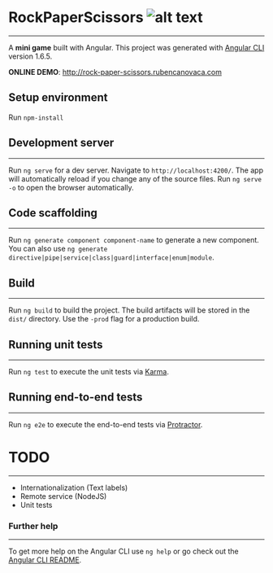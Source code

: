 # RockPaperScissors ![alt text](http://rock-paper-scissors.rubencanovaca.com/assets/favicon/favicon-32x32.png "RPS")
------
A **mini game** built with Angular.
This project was generated with [Angular CLI](https://github.com/angular/angular-cli) version 1.6.5.

**ONLINE DEMO**: <http://rock-paper-scissors.rubencanovaca.com>

## Setup environment
Run `npm-install`

## Development server
------
Run `ng serve` for a dev server. Navigate to `http://localhost:4200/`. The app will automatically reload if you change any of the source files.
Run `ng serve -o` to open the browser automatically.

## Code scaffolding
------
Run `ng generate component component-name` to generate a new component. You can also use `ng generate directive|pipe|service|class|guard|interface|enum|module`.

## Build
------
Run `ng build` to build the project. The build artifacts will be stored in the `dist/` directory. Use the `-prod` flag for a production build.

## Running unit tests
------
Run `ng test` to execute the unit tests via [Karma](https://karma-runner.github.io).

## Running end-to-end tests
------
Run `ng e2e` to execute the end-to-end tests via [Protractor](http://www.protractortest.org/).

# TODO
------
-   Internationalization (Text labels)
-   Remote service (NodeJS)
-   Unit tests

### Further help
------
To get more help on the Angular CLI use `ng help` or go check out the [Angular CLI README](https://github.com/angular/angular-cli/blob/master/README.md).
